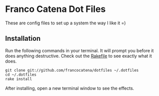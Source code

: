 # Franco Catena Dot Files

These are config files to set up a system the way I like it =)

## Installation

Run the following commands in your terminal. It will prompt you before it does anything destructive. Check out the [Rakefile](https://github.com/francocatena/dotfiles/blob/master/Rakefile) to see exactly what it does.

```terminal
git clone git://github.com/francocatena/dotfiles ~/.dotfiles
cd ~/.dotfiles
rake install
```

After installing, open a new terminal window to see the effects.
